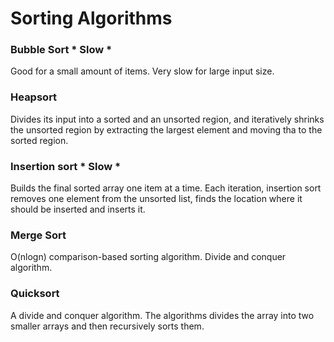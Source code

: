 Sorting Algorithms
================================

### Bubble Sort * Slow *
Good for a small amount of items. Very slow for large input size.

### Heapsort
Divides its input into a sorted and an unsorted region, and iteratively shrinks the unsorted region by extracting the largest element and moving tha to the sorted region.

### Insertion sort * Slow *
Builds the final sorted array one item at a time. Each iteration, insertion sort removes one element from the unsorted list, finds the location where it should be inserted and inserts it.

### Merge Sort
O(nlogn) comparison-based sorting algorithm. Divide and conquer algorithm.

### Quicksort
A divide and conquer algorithm. The algorithms divides the array into two smaller arrays and then recursively sorts them.
